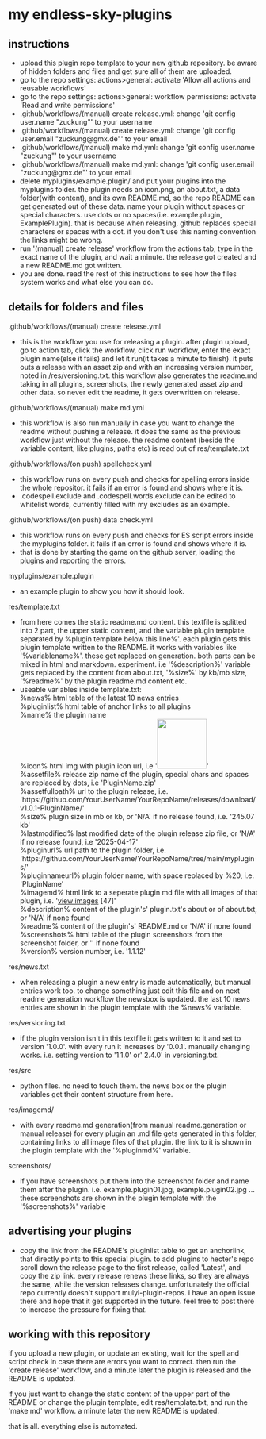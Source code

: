 # **my endless-sky-plugins**

## instructions

<ul>
  <li>upload this plugin repo template to your new github repository. be aware of hidden folders and files and get sure all of them are uploaded.</li>
  <li>go to the repo settings: actions>general: activate 'Allow all actions and reusable workflows'</li>
  <li>go to the repo settings: actions>general: workflow permissions: activate 'Read and write permissions' </li>
  <li>.github/workflows/(manual) create release.yml: change 'git config user.name "zuckung"' to your username</li>
  <li>.github/workflows/(manual) create release.yml: change 'git config user.email "zuckung@gmx.de"' to your email</li>
  <li>.github/workflows/(manual) make md.yml: change 'git config user.name "zuckung"' to your username</li>
  <li>.github/workflows/(manual) make md.yml: change 'git config user.email "zuckung@gmx.de"' to your email</li>
  <li>delete myplugins/example.plugin/ and put your plugins into the myplugins folder. the plugin needs an icon.png, an about.txt, a data folder(with content), and its own README.md, so the repo README can get generated out of these data. name your plugin without spaces or special characters. use dots or no spaces(i.e. example.plugin, ExamplePlugin). that is because when releasing, github replaces special characters or spaces with a dot. if you don't use this naming convention the links might be wrong.</li>
  <li>run '(manual) create release' workflow from the actions tab, type in the exact name of the plugin, and wait a minute. the release got created and a new README.md got written.</li>
  <li>you are done. read the rest of this instructions to see how the files system works and what else you can do.</li>
</ul>

## details for folders and files

.github/workflows/(manual) create release.yml
<ul>
  <li>this is the workflow you use for releasing a plugin. after plugin upload, go to action tab, click the workflow, click run workflow, enter the exact plugin name(else it fails) and let it run(it takes a minute to finish). it puts outs a release with an asset zip and with an increasing version number, noted in /res/versioning.txt. this workflow also generates the readme.md taking in all plugins, screenshots, the newly generated asset zip and other data. so never edit the readme, it gets overwritten on release.</li>
</ul>    
    
.github/workflows/(manual) make md.yml
<ul>
  <li>this workflow is also run manually in case you want to change the readme without pushing a release. it does the same as the previous workflow just without the release. the readme content (beside the variable content, like plugins, paths etc) is read out of res/template.txt</li>
</ul>

.github/workflows/(on push) spellcheck.yml
<ul>
  <li>this workflow runs on every push and checks for spelling errors inside the whole repositor. it fails if an error is found and shows where it is.</li>
  <li>.codespell.exclude and .codespell.words.exclude can be edited to whitelist words, currently filled with my excludes as an example.</li>
</ul>

.github/workflows/(on push) data check.yml
<ul>
  <li>this workflow runs on every push and checks for ES script errors inside the myplugins folder. it fails if an error is found and shows where it is.</li>
  <li>that is done by starting the game on the github server, loading the plugins and reporting the errors.</li>
</ul>

myplugins/example.plugin
<ul>
  <li>an example plugin to show you how it should look.</li>
</ul>

res/template.txt
<ul>
  <li>from here comes the static readme.md content. this textfile is splitted into 2 part, the upper static content,  and the variable plugin template, separated by %plugin template below this line%'. each plugin gets this plugin template written to the README. it works with variables like '%variablename%'. these get replaced on generation. both parts can be mixed in html and markdown. experiment. i.e '%description%' variable gets replaced by the content from about.txt, '%size%' by kb/mb size, '%readme%' by the plugin readme.md content etc.</li>
<li>useable variables inside template.txt:<br>
%news%           html table of the latest 10 news entries<br>
%pluginlist%     html table of anchor links to all plugins<br>
%name%           the plugin name<br>
%icon%           html img with plugin icon url, i.e '<img src="myplugins/PluginName/icon.png" height="100">'<br>
%assetfile%      release zip name of the plugin, special chars and spaces are replaced by dots, i.e 'PluginName.zip'<br>
%assetfullpath%  url to the plugin release, i.e. 'https://github.com/YourUserName/YourRepoName/releases/download/v1.0.1-PluginName/'<br>
%size%           plugin size in mb or kb, or 'N/A' if no release found, i.e. '245.07 kb'<br>
%lastmodified%   last modified date of the plugin release zip file, or 'N/A' if no release found, i.e '2025-04-17'<br>
%pluginurl%      url path to the plugin folder, i.e. 'https://github.com/YourUserName/YourRepoName/tree/main/myplugins/'<br>
%pluginnameurl%  plugin folder name, with space replaced by %20, i.e. 'PluginName'<br>
%imagemd%        html link to a seperate plugin md file with all images of that plugin, i.e. '<a href="res/imagemd/PluginName.md">view images</a> [47]'<br>
%description%    content of the plugin's' plugin.txt's about or of about.txt, or 'N/A' if none found<br>
%readme%         content of the plugin's' README.md or 'N/A' if none found<br>
%screenshots%    html table of the plugin screenshots from the screenshot folder, or '' if none found<br>
%version%        version number, i.e. '1.1.12'</li>
</ul>

res/news.txt
<ul>
  <li>when releasing a plugin a new entry is made automatically, but manual entries work too. to change something just edit this file and on next readme generation workflow the newsbox is updated. the last 10 news entries are shown in the plugin template with the %news% variable.</li>
</ul>

res/versioning.txt
<ul>
  <li>if the plugin version isn't in this textfile it gets written to it and set to version '1.0.0'. with every run it increases by '0.0.1'. manually changing works. i.e. setting version to '1.1.0' or' 2.4.0' in versioning.txt.</li>
</ul>

res/src
<ul>
  <li>python files. no need to touch them. the news box or the plugin variables get their content structure from here.</li>
</ul>

res/imagemd/
<ul>
  <li>with every readme.md generation(from manual readme.generation or manual release) for every plugin an .md file gets generated in this folder, containing links to all image files of that plugin. the link to it is shown in the plugin template with the '%pluginmd%' variable.</li>
</ul>

screenshots/
<ul>
  <li>if you have screenshots put them into the screenshot folder and name them after the plugin. i.e. example.plugin01.jpg, example.plugin02.jpg ... these screenshots are shown in the plugin template with the '%screenshots%' variable</li>
</ul>

## advertising your plugins
<ul>
  <li>copy the link from the README's pluginlist table to get an anchorlink, that directly points to this special plugin. to add plugins to hecter's repo scroll down the release page to the first release, called 'Latest', and copy the zip link. every release renews these links, so they are always the same, while the version releases change. unfortunately the official repo currently doesn't support mulyi-plugin-repos. i have an open issue there and hope that it get supported in the future. feel free to post there to increase the pressure for fixing that.</li>
</ul>


## working with this repository

if you upload a new plugin, or update an existing, wait for the spell and script check in case there are errors you want to correct. then run the 'create release' workflow, and a minute later the plugin is released and the README is updated.

if you just want to change the static content of the upper part of the README or change the plugin template, edit res/template.txt, and run the 'make md' workflow. a minute later the new README is updated.

that is all. everything else is automated.

